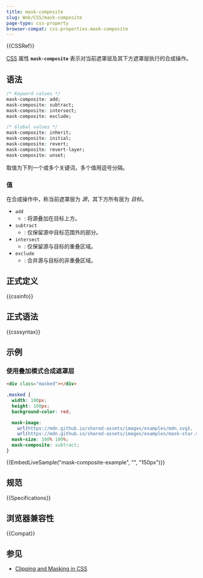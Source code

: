 ```yaml
---
title: mask-composite
slug: Web/CSS/mask-composite
page-type: css-property
browser-compat: css.properties.mask-composite
---
```


{{CSSRef}}

[CSS](/zh-CN/docs/Web/CSS) 属性 **`mask-composite`** 表示对当前遮罩层及其下方遮罩层执行的合成操作。

## 语法

```css
/* Keyword values */
mask-composite: add;
mask-composite: subtract;
mask-composite: intersect;
mask-composite: exclude;

/* Global values */
mask-composite: inherit;
mask-composite: initial;
mask-composite: revert;
mask-composite: revert-layer;
mask-composite: unset;
```

取值为下列一个或多个关键词，多个值用逗号分隔。

### 值

在合成操作中，称当前遮罩层为 _源_，其下方所有层为 _目标_。

- `add`
  - : 将源叠加在目标上方。
- `subtract`
  - : 仅保留源中目标范围外的部分。
- `intersect`
  - : 仅保留源与目标的重叠区域。
- `exclude`
  - : 合并源与目标的非重叠区域。

## 正式定义

{{cssinfo}}

## 正式语法
{{csssyntax}}

## 示例

### 使用叠加模式合成遮罩层

```html live-sample___mask-composite-example
<div class="masked"></div>
```

```css live-sample___mask-composite-example
.masked {
  width: 100px;
  height: 100px;
  background-color: red;

  mask-image:
    url(https://mdn.github.io/shared-assets/images/examples/mdn.svg),
    url(https://mdn.github.io/shared-assets/images/examples/mask-star.svg);
  mask-size: 100% 100%;
  mask-composite: subtract;
}
```

{{EmbedLiveSample("mask-composite-example", "", "150px")}}

## 规范

{{Specifications}}

## 浏览器兼容性
{{Compat}}

## 参见

- [Clipping and Masking in CSS](https://css-tricks.com/clipping-masking-css/)
